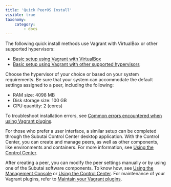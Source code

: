 ```yaml
---
title: 'Quick PeerOS Install'
visible: true
taxonomy:
    category:
        - docs
---
```


The following quick install methods use Vagrant with VirtualBox or other supported hypervisors: 
  
* [Basic setup using Vagrant with VirtualBox](virtualbox)
* [Basic setup using Vagrant with other supported hypervisors](other-hypervisors)

Choose the hypervisor of your choice or based on your system requirements. Be sure that your system can accommodate the default settings assigned to a peer, including the following:

* RAM size: 4098 MB
* Disk storage size: 100 GB
* CPU quantity: 2 (cores)

To troubleshoot installation errors, see [Common errors encountered when using Vagrant plugins](maintain-vagrant-plugins).

For those who prefer a user interface, a similar setup can be completed through the Subutai Control Center desktop application. With the Control Center, you can create and manage peers, as well as other components, like environments and containers. For more information, see [Using the Control Center](../../../software-components/control-center).

After creating a peer, you can modify the peer settings manually or by using one of the Subutai software components. To know how, see [Using the Management Console](../../../software-components/management-console) or [Using the Control Center](../../../software-components/control-center). For maintenance of your Vagrant plugins, refer to [Maintain your Vagrant plugins](maintain-vagrant-plugins).
